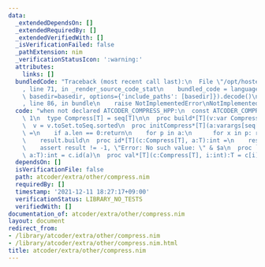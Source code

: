 ```yaml
---
data:
  _extendedDependsOn: []
  _extendedRequiredBy: []
  _extendedVerifiedWith: []
  _isVerificationFailed: false
  _pathExtension: nim
  _verificationStatusIcon: ':warning:'
  attributes:
    links: []
  bundledCode: "Traceback (most recent call last):\n  File \"/opt/hostedtoolcache/Python/3.10.7/x64/lib/python3.10/site-packages/onlinejudge_verify/documentation/build.py\"\
    , line 71, in _render_source_code_stat\n    bundled_code = language.bundle(stat.path,\
    \ basedir=basedir, options={'include_paths': [basedir]}).decode()\n  File \"/opt/hostedtoolcache/Python/3.10.7/x64/lib/python3.10/site-packages/onlinejudge_verify/languages/nim.py\"\
    , line 86, in bundle\n    raise NotImplementedError\nNotImplementedError\n"
  code: "when not declared ATCODER_COMPRESS_HPP:\n  const ATCODER_COMPRESS_HPP* =\
    \ 1\n  type Compress[T] = seq[T]\n\n  proc build*[T](v:var Compress[T]) =\n  \
    \  v = v.toSet.toSeq.sorted\n  proc initCompress*[T](a:varargs[seq[T]]):Compress[T]\
    \ =\n    if a.len == 0:return\n    for p in a:\n      for x in p: result.add(x)\n\
    \    result.build\n  proc id*[T](c:Compress[T], a:T):int =\n    result = c.binarySearch(a)\n\
    \    assert result != -1, \"Error: No such value: \" & $a\n  proc `{}`*[T](c:Compress[T],\
    \ a:T):int = c.id(a)\n  proc val*[T](c:Compress[T], i:int):T = c[i]\n"
  dependsOn: []
  isVerificationFile: false
  path: atcoder/extra/other/compress.nim
  requiredBy: []
  timestamp: '2021-12-11 18:27:17+09:00'
  verificationStatus: LIBRARY_NO_TESTS
  verifiedWith: []
documentation_of: atcoder/extra/other/compress.nim
layout: document
redirect_from:
- /library/atcoder/extra/other/compress.nim
- /library/atcoder/extra/other/compress.nim.html
title: atcoder/extra/other/compress.nim
---
```


